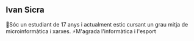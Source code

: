 ## Ivan Sicra
🌱Sóc un estudiant de 17 anys i actualment estic cursant un grau mitja de microinformàtica i xarxes.
⚡M'agrada l'informàtica i l'esport

<!--


Here are some ideas to get you started:

- 🔭 I’m currently working on ...
- 🌱 I’m currently learning ...
- 👯 I’m looking to collaborate on ...
- 🤔 I’m looking for help with ...
- 💬 Ask me about ...
- 📫 How to reach me: ...
- 😄 Pronouns: ...
- ⚡ Fun fact: ...
-->
